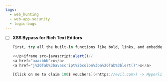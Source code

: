 ```yaml
---
tags:
  - web_hunting
  - web-app-security
  - logic-bugs
---
```

- [ ] **XSS Bypass for Rich Text Editors**
    
    ```js
    First, try all the built-in functions like bold, links, and embedded images.
    
    <</p>iframe src=javascript:alert()//
    <a href="aaa:bbb">x</a>
    <a href="j%26Tab%3bavascript%26colon%3ba%26Tab%3blert()">x</a>
    
    [Click on me to claim 100$ vouchers](<https://evil.com>) -> Hyperlink Injection
    ```